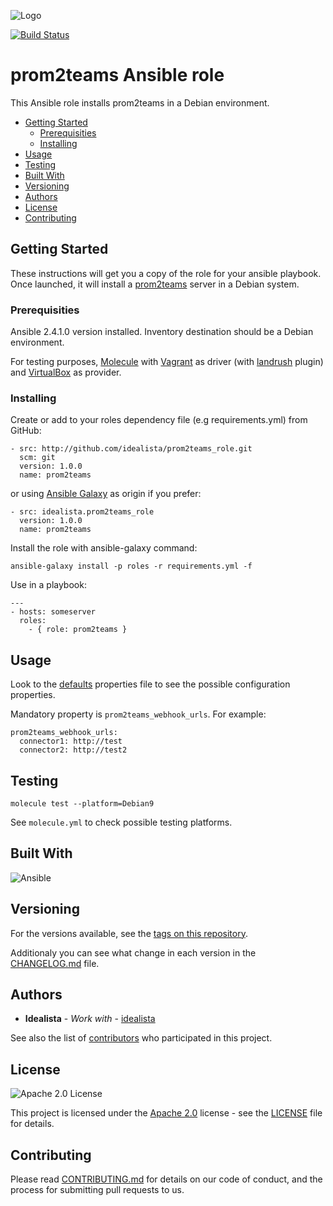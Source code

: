 ![Logo](https://raw.githubusercontent.com/idealista/prom2teams_role/master/logo.gif)

[![Build Status](https://travis-ci.org/idealista/prom2teams_role.png)](https://travis-ci.org/idealista/prom2teams_role)

# prom2teams Ansible role

This Ansible role installs prom2teams in a Debian environment.

- [Getting Started](#getting-started)
	- [Prerequisities](#prerequisities)
	- [Installing](#installing)
- [Usage](#usage)
- [Testing](#testing)
- [Built With](#built-with)
- [Versioning](#versioning)
- [Authors](#authors)
- [License](#license)
- [Contributing](#contributing)

## Getting Started

These instructions will get you a copy of the role for your ansible playbook. Once launched, it will install a [prom2teams](https://github.com/idealista/prom2teams) server in a Debian system.

### Prerequisities

Ansible 2.4.1.0 version installed.
Inventory destination should be a Debian environment.

For testing purposes, [Molecule](https://molecule.readthedocs.io/) with [Vagrant](https://www.vagrantup.com/) as driver (with [landrush](https://github.com/vagrant-landrush/landrush) plugin) and [VirtualBox](https://www.virtualbox.org/) as provider.

### Installing

Create or add to your roles dependency file (e.g requirements.yml) from GitHub:

```
- src: http://github.com/idealista/prom2teams_role.git
  scm: git
  version: 1.0.0
  name: prom2teams
```

or using [Ansible Galaxy](https://galaxy.ansible.com/idealista/prom2teams_role/) as origin if you prefer:

```
- src: idealista.prom2teams_role
  version: 1.0.0
  name: prom2teams
```

Install the role with ansible-galaxy command:

```
ansible-galaxy install -p roles -r requirements.yml -f
```

Use in a playbook:

```
---
- hosts: someserver
  roles:
    - { role: prom2teams }
```

## Usage

Look to the [defaults](defaults/main.yml) properties file to see the possible configuration properties.

Mandatory property is `prom2teams_webhook_urls`. For example:

```
prom2teams_webhook_urls:
  connector1: http://test
  connector2: http://test2
```

## Testing

```
molecule test --platform=Debian9
```

See `molecule.yml` to check possible testing platforms.

## Built With

![Ansible](https://img.shields.io/badge/ansible-2.4.1.0-green.svg)

## Versioning

For the versions available, see the [tags on this repository](https://github.com/idealista/prom2teams_role/tags).

Additionaly you can see what change in each version in the [CHANGELOG.md](CHANGELOG.md) file.

## Authors

* **Idealista** - *Work with* - [idealista](https://github.com/idealista)

See also the list of [contributors](https://github.com/idealista/prom2teams_role/contributors) who participated in this project.

## License

![Apache 2.0 License](https://img.shields.io/hexpm/l/plug.svg)

This project is licensed under the [Apache 2.0](https://www.apache.org/licenses/LICENSE-2.0) license - see the [LICENSE](LICENSE) file for details.

## Contributing

Please read [CONTRIBUTING.md](.github/CONTRIBUTING.md) for details on our code of conduct, and the process for submitting pull requests to us.
